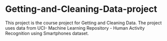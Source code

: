 # Getting-and-Cleaning-Data-project
This project is the course project for Getting and Cleaning Data. The project uses data from UCI- Machine Learning Repository - Human Activity Recognition using Smartphones dataset.
